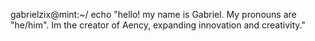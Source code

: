 gabrielzix@mint:~/ echo "hello! my name is Gabriel. My pronouns are "he/him". Im the creator of Aency, expanding innovation and creativity."

